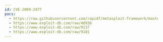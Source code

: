 ```yaml
---
id: CVE-2009-2477
pocs:
  - https://raw.githubusercontent.com/rapid7/metasploit-framework/master/modules/exploits/multi/browser/firefox_escape_retval.rb
  - https://www.exploit-db.com/raw/40936
  - https://www.exploit-db.com/raw/9137
  - https://www.exploit-db.com/raw/9181
---
```

